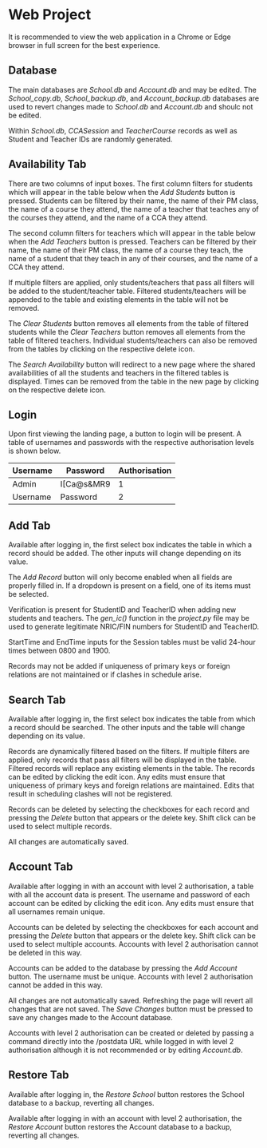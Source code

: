 # Web Project

It is recommended to view the web application in a Chrome or Edge browser in full screen for the best experience.


## Database
The main databases are *School.db* and *Account.db* and may be edited. The *School_copy.db*, *School_backup.db*, and *Account_backup.db* databases are used to revert changes made to *School.db* and *Account.db* and shoulc not be edited.

Within *School.db*, *CCASession* and *TeacherCourse* records as well as Student and Teacher IDs are randomly generated.


## Availability Tab
There are two columns of input boxes. The first column filters for students which will appear in the table below when the *Add Students* button is pressed. Students can be filtered by their name, the name of their PM class, the name of a course they attend, the name of a teacher that teaches any of the courses they attend, and the name of a CCA they attend. 

The second column filters for teachers which will appear in the table below when the *Add Teachers* button is pressed. Teachers can be filtered by their name, the name of their PM class, the name of a course they teach, the name of a student that they teach in any of their courses, and the name of a CCA they attend.

If multiple filters are applied, only students/teachers that pass all filters will be added to the student/teacher table. Filtered students/teachers will be appended to the table and existing elements in the table will not be removed.

The *Clear Students* button removes all elements from the table of filtered students while the *Clear Teachers* button removes all elements from the table of filtered teachers. Individual students/teachers can also be removed from the tables by clicking on the respective delete icon.

The *Search Availability* button will redirect to a new page where the shared availabilities of all the students and teachers in the filtered tables is displayed. Times can be removed from the table in the new page by clicking on the respective delete icon.


## Login
Upon first viewing the landing page, a button to login will be present. A table of usernames and passwords with the respective authorisation levels is shown below.

Username | Password | Authorisation
---------|----------|--------------
Admin | I[Ca@s&MR9 | 1
Username | Password | 2


## Add Tab
Available after logging in, the first select box indicates the table in which a record should be added. The other inputs will change depending on its value.

The *Add Record* button will only become enabled when all fields are properly filled in. If a dropdown is present on a field, one of its items must be selected.

Verification is present for StudentID and TeacherID when adding new students and teachers. The *gen_ic()* function in the *project.py* file may be used to generate legitimate NRIC/FIN numbers for StudentID and TeacherID.

StartTime and EndTime inputs for the Session tables must be valid 24-hour times between 0800 and 1900.

Records may not be added if uniqueness of primary keys or foreign relations are not maintained or if clashes in schedule arise.


## Search Tab
Available after logging in, the first select box indicates the table from which a record should be searched. The other inputs and the table will change depending on its value.

Records are dynamically filtered based on the filters. If multiple filters are applied, only records that pass all filters will be displayed in the table. Filtered records will replace any existing elements in the table. The records can be edited by clicking the edit icon. Any edits must ensure that uniqueness of primary keys and foreign relations are maintained. Edits that result in scheduling clashes will not be registered.

Records can be deleted by selecting the checkboxes for each record and pressing the *Delete* button that appears or the delete key. Shift click can be used to select multiple records.

All changes are automatically saved.


## Account Tab
Available after logging in with an account with level 2 authorisation, a table with all the account data is present. The username and password of each account can be edited by clicking the edit icon. Any edits must ensure that all usernames remain unique.

Accounts can be deleted by selecting the checkboxes for each account and pressing the *Delete* button that appears or the delete key. Shift click can be used to select multiple accounts. Accounts with level 2 authorisation cannot be deleted in this way.

Accounts can be added to the database by pressing the *Add Account* button. The username must be unique. Accounts with level 2 authorisation cannot be added in this way.

All changes are not automatically saved. Refreshing the page will revert all changes that are not saved. The *Save Changes* button must be pressed to save any changes made to the Account database. 

Accounts with level 2 authorisation can be created or deleted by passing a command directly into the /postdata URL while logged in with level 2 authorisation although it is not recommended or by editing *Account.db*.


## Restore Tab
Available after logging in, the *Restore School* button restores the School database to a backup, reverting all changes.

Available after logging in with an account with level 2 authorisation, the *Restore Account* button restores the Account database to a backup, reverting all changes.
